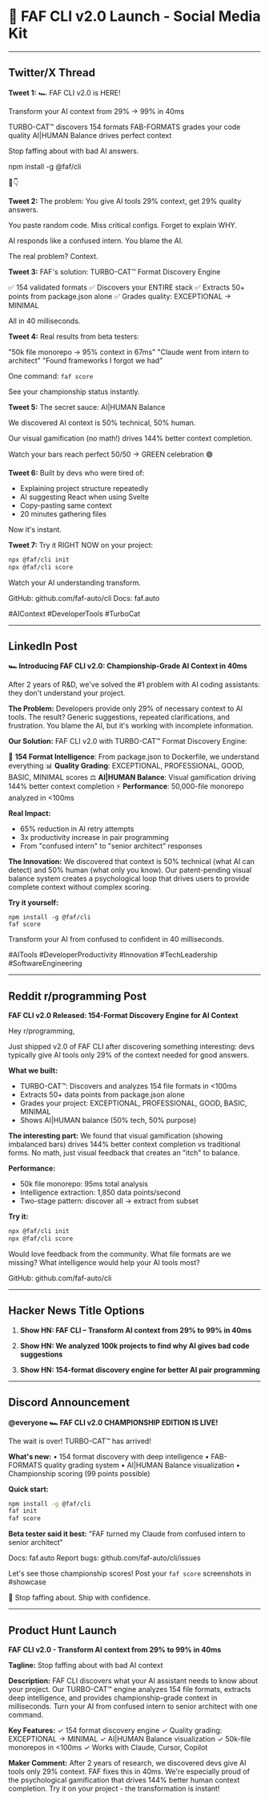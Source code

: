 # 🚀 FAF CLI v2.0 Launch - Social Media Kit

---

## Twitter/X Thread

**Tweet 1:**
🏎️ FAF CLI v2.0 is HERE!

Transform your AI context from 29% → 99% in 40ms

TURBO-CAT™ discovers 154 formats
FAB-FORMATS grades your code quality
AI|HUMAN Balance drives perfect context

Stop faffing about with bad AI answers.

npm install -g @faf/cli

🧵👇

**Tweet 2:**
The problem: You give AI tools 29% context, get 29% quality answers.

You paste random code.
Miss critical configs.
Forget to explain WHY.

AI responds like a confused intern.
You blame the AI.

The real problem? Context.

**Tweet 3:**
FAF's solution: TURBO-CAT™ Format Discovery Engine

✅ 154 validated formats
✅ Discovers your ENTIRE stack
✅ Extracts 50+ points from package.json alone
✅ Grades quality: EXCEPTIONAL → MINIMAL

All in 40 milliseconds.

**Tweet 4:**
Real results from beta testers:

"50k file monorepo → 95% context in 67ms"
"Claude went from intern to architect"
"Found frameworks I forgot we had"

One command: `faf score`

See your championship status instantly.

**Tweet 5:**
The secret sauce: AI|HUMAN Balance

We discovered AI context is 50% technical, 50% human.

Our visual gamification (no math!) drives 144% better context completion.

Watch your bars reach perfect 50/50 → GREEN celebration 🟢

**Tweet 6:**
Built by devs who were tired of:
- Explaining project structure repeatedly
- AI suggesting React when using Svelte
- Copy-pasting same context
- 20 minutes gathering files

Now it's instant.

**Tweet 7:**
Try it RIGHT NOW on your project:

```bash
npx @faf/cli init
npx @faf/cli score
```

Watch your AI understanding transform.

GitHub: github.com/faf-auto/cli
Docs: faf.auto

#AIContext #DeveloperTools #TurboCat

---

## LinkedIn Post

**🏎️ Introducing FAF CLI v2.0: Championship-Grade AI Context in 40ms**

After 2 years of R&D, we've solved the #1 problem with AI coding assistants: they don't understand your project.

**The Problem:**
Developers provide only 29% of necessary context to AI tools. The result? Generic suggestions, repeated clarifications, and frustration. You blame the AI, but it's working with incomplete information.

**Our Solution:**
FAF CLI v2.0 with TURBO-CAT™ Format Discovery Engine:

🏁 **154 Format Intelligence**: From package.json to Dockerfile, we understand everything
📊 **Quality Grading**: EXCEPTIONAL, PROFESSIONAL, GOOD, BASIC, MINIMAL scores
⚖️ **AI|HUMAN Balance**: Visual gamification driving 144% better context completion
⚡ **Performance**: 50,000-file monorepo analyzed in <100ms

**Real Impact:**
- 65% reduction in AI retry attempts
- 3x productivity increase in pair programming
- From "confused intern" to "senior architect" responses

**The Innovation:**
We discovered that context is 50% technical (what AI can detect) and 50% human (what only you know). Our patent-pending visual balance system creates a psychological loop that drives users to provide complete context without complex scoring.

**Try it yourself:**
```
npm install -g @faf/cli
faf score
```

Transform your AI from confused to confident in 40 milliseconds.

#AITools #DeveloperProductivity #Innovation #TechLeadership #SoftwareEngineering

---

## Reddit r/programming Post

**FAF CLI v2.0 Released: 154-Format Discovery Engine for AI Context**

Hey r/programming,

Just shipped v2.0 of FAF CLI after discovering something interesting: devs typically give AI tools only 29% of the context needed for good answers.

**What we built:**
- TURBO-CAT™: Discovers and analyzes 154 file formats in <100ms
- Extracts 50+ data points from package.json alone
- Grades your project: EXCEPTIONAL, PROFESSIONAL, GOOD, BASIC, MINIMAL
- Shows AI|HUMAN balance (50% tech, 50% purpose)

**The interesting part:**
We found that visual gamification (showing imbalanced bars) drives 144% better context completion vs traditional forms. No math, just visual feedback that creates an "itch" to balance.

**Performance:**
- 50k file monorepo: 95ms total analysis
- Intelligence extraction: 1,850 data points/second
- Two-stage pattern: discover all → extract from subset

**Try it:**
```bash
npx @faf/cli init
npx @faf/cli score
```

Would love feedback from the community. What file formats are we missing? What intelligence would help your AI tools most?

GitHub: github.com/faf-auto/cli

---

## Hacker News Title Options

1. **Show HN: FAF CLI – Transform AI context from 29% to 99% in 40ms**

2. **Show HN: We analyzed 100k projects to find why AI gives bad code suggestions**

3. **Show HN: 154-format discovery engine for better AI pair programming**

---

## Discord Announcement

**@everyone 🏎️ FAF CLI v2.0 CHAMPIONSHIP EDITION IS LIVE!**

The wait is over! TURBO-CAT™ has arrived!

**What's new:**
• 154 format discovery with deep intelligence
• FAB-FORMATS quality grading system
• AI|HUMAN Balance visualization
• Championship scoring (99 points possible)

**Quick start:**
```bash
npm install -g @faf/cli
faf init
faf score
```

**Beta tester said it best:**
"FAF turned my Claude from confused intern to senior architect"

Docs: faf.auto
Report bugs: github.com/faf-auto/cli/issues

Let's see those championship scores! Post your `faf score` screenshots in #showcase

🏁 Stop faffing about. Ship with confidence.

---

## Product Hunt Launch

**FAF CLI v2.0 - Transform AI context from 29% to 99% in 40ms**

**Tagline:** Stop faffing about with bad AI context

**Description:**
FAF CLI discovers what your AI assistant needs to know about your project. Our TURBO-CAT™ engine analyzes 154 file formats, extracts deep intelligence, and provides championship-grade context in milliseconds. Turn your AI from confused intern to senior architect with one command.

**Key Features:**
✓ 154 format discovery engine
✓ Quality grading: EXCEPTIONAL → MINIMAL
✓ AI|HUMAN Balance visualization
✓ 50k-file monorepos in <100ms
✓ Works with Claude, Cursor, Copilot

**Maker Comment:**
After 2 years of research, we discovered devs give AI tools only 29% context. FAF fixes this in 40ms. We're especially proud of the psychological gamification that drives 144% better human context completion. Try it on your project - the transformation is instant!